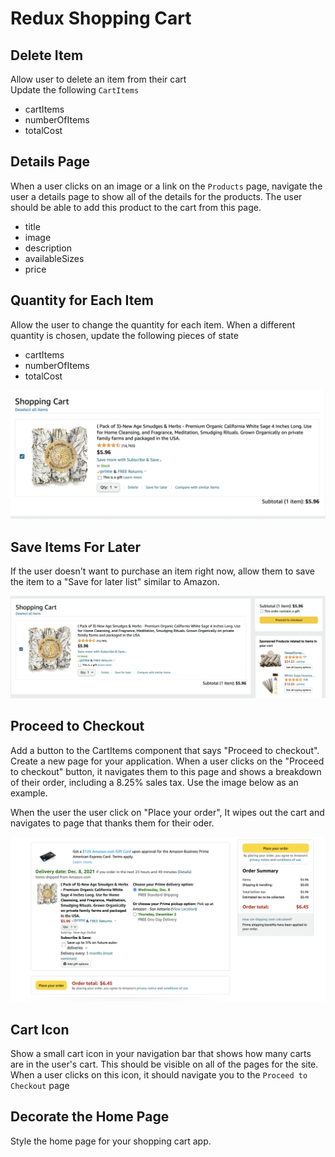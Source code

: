 # Redux Shopping Cart

## Delete Item 
Allow user to delete an item from their cart
<br >
Update the following `CartItems`

- cartItems
- numberOfItems
- totalCost

## Details Page 
When a user clicks on an image or a link on the `Products` page, navigate the user a details page to show all of the details for the products.  The user should be able to add this product to the cart from this page.

- title 
- image 
- description 
- availableSizes 
- price

## Quantity for Each Item 

Allow the user to change the quantity for each item.  When a different quantity is chosen, update the following pieces of state
- cartItems 
- numberOfItems 
- totalCost

![](./CartItem.png)

## Save Items For Later
If the user doesn't want to purchase an item right now, allow them to save the item to a "Save for later list" similar to Amazon.

![](./CartIttem2.png)
## Proceed to Checkout 
Add a button to the CartItems component that says "Proceed to checkout".  Create a new page for your application. When a user clicks on the "Proceed to checkout" button, it navigates them to this page and shows a breakdown of their order, including a 8.25% sales tax. Use the image below as an example.

When the user the user click on "Place your order", It wipes out the cart and navigates to page that thanks them for their oder.

![](./Checkout.png)

## Cart Icon

Show a small cart icon in your navigation bar that shows how many carts are in the user's cart.  This should be visible on all of the pages for the site. When a user clicks on this icon, it should navigate you to the `Proceed to Checkout` page
## Decorate the Home Page

Style the home page for your shopping cart app.
